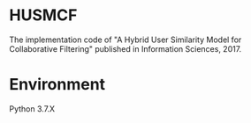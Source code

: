 # HUSMCF
The implementation code of "A Hybrid User Similarity Model for Collaborative Filtering" published in Information Sciences, 2017.


# Environment
Python 3.7.X


